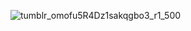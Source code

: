 ![tumblr_omofu5R4Dz1sakqgbo3_r1_500](https://github.com/user-attachments/assets/f300dc7c-f4fe-4b8d-832f-287416d3bd1c)


